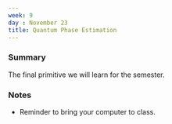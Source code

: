 ```yaml
---
week: 9
day : November 23
title: Quantum Phase Estimation
---
```


### Summary

The final primitive we will learn for the semester.

### Notes
- Reminder to bring your computer to class.